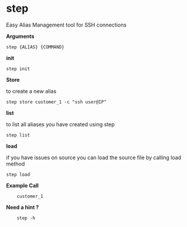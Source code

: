 # step

Easy Alias Management tool for SSH connections

**Arguments**

```shell
step {ALIAS} {COMMAND}
```

**init**

```
step init
```

**Store**

to create a new alias

```shell
step store customer_1 -c "ssh user@IP"
```

**list**

to list all aliases you have created using step

```shell
step list
```

**load**

if you have issues on source you can load the source file by calling load method

```
step load
```

**Example Call**

```shell
    customer_1
```

**Need a hint ?**

```shell
    step -h
```
